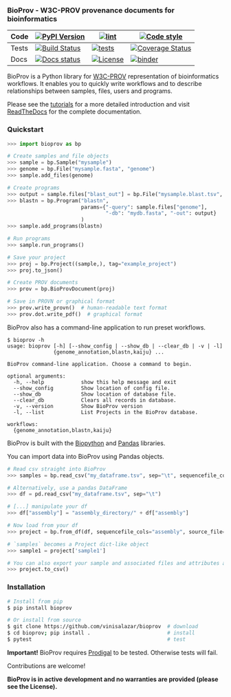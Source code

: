 ### BioProv - W3C-PROV provenance documents for bioinformatics

Code | [![PyPI Version](https://img.shields.io/pypi/v/bioprov)](https://pypi.org/project/bioprov/) | [![lint](https://github.com/vinisalazar/BioProv/workflows/lint/badge.svg?branch=master)](https://github.com/vinisalazar/BioProv/actions?query=workflow%3Alint) | [![Code style](https://img.shields.io/badge/code%20style-black-000000.svg)](https://github.com/psf/black) 
---------------|--|--|--
Tests | [![Build Status](https://travis-ci.org/vinisalazar/BioProv.svg?branch=master)](https://travis-ci.org/vinisalazar/BioProv) |  [![tests](https://github.com/vinisalazar/bioprov/workflows/tests/badge.svg?branch=master)](https://github.com/vinisalazar/bioprov/actions?query=workflow%3Atests) | [![Coverage Status](https://coveralls.io/repos/github/vinisalazar/BioProv/badge.svg?branch=master&service=github)](https://coveralls.io/github/vinisalazar/BioProv?branch=master&service=github)
Docs | [![Docs status](https://readthedocs.org/projects/bioprov/badge/?version=latest)](https://bioprov.readthedocs.io/en/latest/?badge=latest) | [![License](https://img.shields.io/github/license/vinisalazar/bioprov)](https://github.com/vinisalazar/BioProv/blob/master/LICENSE) | [![binder](https://mybinder.org/badge_logo.svg)](https://mybinder.org/v2/gh/vinisalazar/bioprov/master?filepath=docs%2Ftutorials%2F) 


BioProv is a Python library for [W3C-PROV](https://www.w3.org/TR/prov-overview/) representation of bioinformatics workflows.
 It enables you to quickly write workflows and to describe relationships between samples, files, users and programs.

Please see the [tutorials](./docs/tutorials/introduction.ipynb) for a more detailed introduction and
 visit [ReadTheDocs](https://bioprov.readthedocs.io/) for the complete documentation.

### Quickstart

```py
>>> import bioprov as bp

# Create samples and file objects
>>> sample = bp.Sample("mysample")
>>> genome = bp.File("mysample.fasta", "genome")
>>> sample.add_files(genome)

# Create programs
>>> output = sample.files["blast_out"] = bp.File("mysample.blast.tsv", "blast_out")
>>> blastn = bp.Program("blastn",
                        params={"-query": sample.files["genome"],
                                "-db": "mydb.fasta", "-out": output}
                        )
>>> sample.add_programs(blastn)

# Run programs
>>> sample.run_programs()

# Save your project
>>> proj = bp.Project((sample,), tag="example_project")
>>> proj.to_json()

# Create PROV documents
>>> prov = bp.BioProvDocument(proj)

# Save in PROVN or graphical format
>>> prov.write_provn()  # human-readable text format
>>> prov.dot.write_pdf()  # graphical format
```

BioProv also has a command-line application to run preset workflows.

```
$ bioprov -h
usage: bioprov [-h] [--show_config | --show_db | --clear_db | -v | -l]
               {genome_annotation,blastn,kaiju} ...

BioProv command-line application. Choose a command to begin.

optional arguments:
  -h, --help            show this help message and exit
  --show_config         Show location of config file.
  --show_db             Show location of database file.
  --clear_db            Clears all records in database.
  -v, --version         Show BioProv version
  -l, --list            List Projects in the BioProv database.

workflows:
  {genome_annotation,blastn,kaiju}

```

BioProv is built with the [Biopython](https://biopython.org/) and [Pandas](http://pandas.pydata.org/) libraries.

You can import data into BioProv using Pandas objects.

```py
# Read csv straight into BioProv
>>> samples = bp.read_csv("my_dataframe.tsv", sep="\t", sequencefile_cols="assembly")

# Alternatively, use a pandas DataFrame
>>> df = pd.read_csv("my_dataframe.tsv", sep="\t")

# [...] manipulate your df
>>> df["assembly"] = "assembly_directory/" + df["assembly"]

# Now load from your df
>>> project = bp.from_df(df, sequencefile_cols="assembly", source_file="my_dataframe.tsv")

# `samples` becomes a Project dict-like object
>>> sample1 = project['sample1']

# You can also export your sample and associated files and attributes as a dataframe
>>> project.to_csv()
```

### Installation

```sh
# Install from pip
$ pip install bioprov

# Or install from source
$ git clone https://github.com/vinisalazar/bioprov  # download
$ cd bioprov; pip install .                         # install
$ pytest                                            # test
```

**Important!** BioProv requires [Prodigal](https://github.com/hyattpd/Prodigal) to be tested. Otherwise tests will fail.

Contributions are welcome!

**BioProv is in active development and no warranties are provided (please see the License).**
